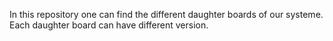 In this repository one can find the different daughter boards of our systeme. Each daughter board can have different version.